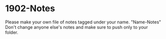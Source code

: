 # 1902-Notes

Please make your own file of notes tagged under your name. "Name-Notes"
Don't change anyone else's notes and make sure to push only to your folder.
